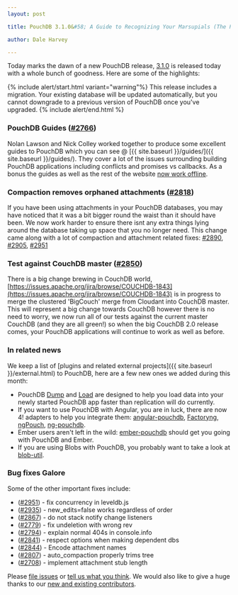 ```yaml
---
layout: post

title: PouchDB 3.1.0&#58; A Guide to Recognizing Your Marsupials (The PouchDB Guide)

author: Dale Harvey

---
```


Today marks the dawn of a new PouchDB release, [3.1.0](https://github.com/pouchdb/pouchdb/releases/tag/3.1.0) is released today with a whole bunch of goodness. Here are some of the highlights:

{% include alert/start.html variant="warning"%}
This release includes a migration. Your existing database will be updated automatically, but you cannot downgrade to a previous version of PouchDB once you've upgraded.
{% include alert/end.html %}

### PouchDB Guides ([#2766](https://github.com/pouchdb/pouchdb/issues/2766))

Nolan Lawson and Nick Colley worked together to produce some excellent guides to PouchDB which you can see @ [{{ site.baseurl }}/guides/]({{ site.baseurl }}/guides/). They cover a lot of the issues surrounding building PouchDB applications including conflicts and promises vs callbacks. As a bonus the guides as well as the rest of the website [now work offline](https://github.com/pouchdb/pouchdb/issues/2957).

### Compaction removes orphaned attachments ([#2818](https://github.com/pouchdb/pouchdb/issues/2818))

If you have been using attachments in your PouchDB databases, you may have noticed that it was a bit bigger round the waist than it should have been. We now work harder to ensure there isnt any extra things lying around the database taking up space that you no longer need. This change came along with a lot of compaction and attachment related fixes: [#2890](https://github.com/pouchdb/pouchdb/issues/2890), [#2905](https://github.com/pouchdb/pouchdb/issues/2905), [#2951](https://github.com/pouchdb/pouchdb/issues/2951)

### Test against CouchDB master ([#2850](https://github.com/pouchdb/pouchdb/issues/2850))

There is a big change brewing in CouchDB world, [https://issues.apache.org/jira/browse/COUCHDB-1843](https://issues.apache.org/jira/browse/COUCHDB-1843) is in progress to merge the clustered 'BigCouch' merge from Cloudant into CouchDB master. This will represent a big change towards CouchDB however there is no need to worry, we now run all of our tests against the current master CouchDB (and they are all green!) so when the big CouchDB 2.0 release comes, your PouchDB applications will continue to work as well as before.

### In related news

We keep a list of [plugins and related external projects]({{ site.baseurl }}/external.html) to PouchDB, here are a few new ones we added during this month:

 * PouchDB [Dump](https://github.com/nolanlawson/pouchdb-dump-cli) and [Load](https://github.com/nolanlawson/pouchdb-load) are designed to help you load data into your newly started PouchDB app faster than replication will do currently.
 * If you want to use PouchDB with Angular, you are in luck, there are now 4! adapters to help you integrate them: [angular-pouchdb](https://github.com/wspringer/angular-pouchdb), [Factoryng](https://github.com/redgeoff/factoryng), [ngPouch](https://github.com/jrhicks/ngPouch), [ng-pouchdb](https://github.com/danielzen/ng-pouchdb).
 * Ember users aren't left in the wild: [ember-pouchdb](https://github.com/taras/ember-pouchdb) should get you going with PouchDB and Ember.
 * If you are using Blobs with PouchDB, you probably want to take a look at [blob-util](https://github.com/nolanlawson/blob-util).

### Bug fixes Galore

Some of the other important fixes include:

 * ([#2951](https://github.com/pouchdb/pouchdb/issues/2951)) - fix concurrency in leveldb.js
 * ([#2935](https://github.com/pouchdb/pouchdb/issues/2935)) - new_edits=false works regardless of order
 * ([#2867](https://github.com/pouchdb/pouchdb/issues/2867)) - do not stack notify change listeners
 * ([#2779](https://github.com/pouchdb/pouchdb/issues/2779)) - fix undeletion with wrong rev
 * ([#2794](https://github.com/pouchdb/pouchdb/issues/2794)) - explain normal 404s in console.info
 * ([#2841](https://github.com/pouchdb/pouchdb/issues/2841)) - respect options when making dependent dbs
 * ([#2844](https://github.com/pouchdb/pouchdb/issues/2844)) - Encode attachment names
 * ([#2807](https://github.com/pouchdb/pouchdb/issues/2807)) - auto_compaction properly trims tree
 * ([#2708](https://github.com/pouchdb/pouchdb/issues/2708)) - implement attachment stub length

Please [file issues](https://github.com/pouchdb/pouchdb/issues) or [tell us what you think](https://github.com/pouchdb/pouchdb/blob/master/CONTRIBUTING.md#get-in-touch). We would also like to give a huge thanks to our [new and existing contributors](https://github.com/pouchdb/pouchdb/graphs/contributors).

